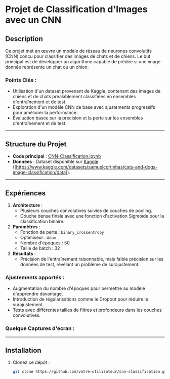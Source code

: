 # Projet de Classification d'Images avec un CNN

## Description
Ce projet met en œuvre un modèle de réseau de neurones convolutifs (CNN) conçu pour classifier des images de chats et de chiens. Le but principal est de développer un algorithme capable de prédire si une image donnée représente un chat ou un chien.

### Points Clés :
- Utilisation d'un dataset provenant de Kaggle, contenant des images de chiens et de chats préalablement classifiées en ensembles d'entraînement et de test.
- Exploration d'un modèle CNN de base avec ajustements progressifs pour améliorer la performance.
- Évaluation basée sur la précision et la perte sur les ensembles d'entraînement et de test.

---

## Structure du Projet

- **Code principal** : [CNN-Classification.ipynb](./CNN-Classification.ipynb)  
- **Données** : Dataset disponible sur [Kaggle](#) ([https://www.kaggle.com/datasets/samuelcortinhas/cats-and-dogs-image-classification/data]).  

---

## Expériences
1. **Architecture** :  
   - Plusieurs couches convolutives suivies de couches de pooling.
   - Couche dense finale avec une fonction d'activation Sigmoïde pour la classification binaire.
2. **Paramètres** :
   - Fonction de perte : `binary_crossentropy`  
   - Optimiseur : `Adam`  
   - Nombre d'époques : 50
   - Taille de batch : 32
3. **Résultats** :  
   - Précision de l'entraînement raisonnable, mais faible précision sur les données de test, révélant un problème de surajustement.

### Ajustements apportés :
- Augmentation du nombre d'époques pour permettre au modèle d'apprendre davantage.
- Introduction de régularisations comme le Dropout pour réduire le surajustement.
- Tests avec différentes tailles de filtres et profondeurs dans les couches convolutives.
### Quelque Captures d'ecran : 
---

## Installation

1. Clonez ce dépôt :
   ```bash
   git clone https://github.com/votre-utilisateur/cnn-classification.git

